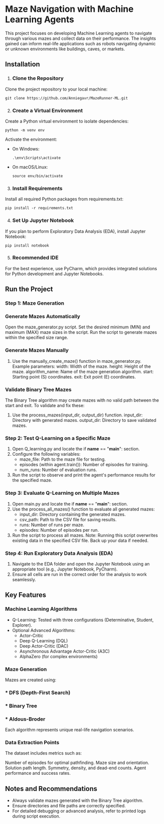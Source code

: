 # Maze Navigation with Machine Learning Agents

This project focuses on developing Machine Learning agents to navigate through various mazes and collect data on their performance. The insights gained can inform real-life applications such as robots navigating dynamic or unknown environments like buildings, caves, or markets.
## Installation

1. ### Clone the Repository
Clone the project repository to your local machine:
 
    git clone https://github.com/Anniegavr/MazeRunner-ML.git

2. ### Create a Virtual Environment
Create a Python virtual environment to isolate dependencies:

    python -m venv env

Activate the environment:

* On Windows:

      .\env\Scripts\activate

* On macOS/Linux:

      source env/bin/activate

3. ### Install Requirements
Install all required Python packages from requirements.txt:

    pip install -r requirements.txt

4. ### Set Up Jupyter Notebook
If you plan to perform Exploratory Data Analysis (EDA), install Jupyter Notebook:

    pip install notebook

5. ### Recommended IDE
For the best experience, use PyCharm, which provides integrated solutions for Python development and Jupyter Notebooks.

## Run the Project
### Step 1: Maze Generation
### Generate Mazes Automatically

   Open the maze_generator.py script.
   Set the desired minimum (MIN) and maximum (MAX) maze sizes in the script.
   Run the script to generate mazes within the specified size range.

### Generate Mazes Manually

  1. Use the manually_create_maze() function in maze_generator.py.
   Example parameters:
        width: Width of the maze.
        height: Height of the maze.
        algorithm_name: Name of the maze generation algorithm.
        start: Starting point (S) coordinates.
        exit: Exit point (E) coordinates.

### Validate Binary Tree Mazes

The Binary Tree algorithm may create mazes with no valid path between the start and exit. To validate and fix these:

   1. Use the process_mazes(input_dir, output_dir) function.
        input_dir: Directory with generated mazes.
        output_dir: Directory to save validated mazes.

### Step 2: Test Q-Learning on a Specific Maze

   1. Open Q_learning.py and locate the if __name__ == "__main__": section.
   2. Configure the following variables:
       * maze_file: Path to the maze file for testing.
       * episodes (within agent.train()): Number of episodes for training.
       * num_runs: Number of evaluation runs.
   3. Run the script to observe and print the agent's performance results for the specified maze.

### Step 3: Evaluate Q-Learning on Multiple Mazes

   1. Open main.py and locate the if __name__ == "__main__": section.
   2. Use the process_all_mazes() function to evaluate all generated mazes:
        * input_dir: Directory containing the generated mazes.
        * csv_path: Path to the CSV file for saving results.
        * runs: Number of runs per maze.
        * episodes: Number of episodes per run.
   3. Run the script to process all mazes.
      Note: Running this script overwrites existing data in the specified CSV file. Back up your data if needed.

### Step 4: Run Exploratory Data Analysis (EDA)

   1. Navigate to the EDA folder and open the Jupyter Notebook using an appropriate tool (e.g., Jupyter Notebook, PyCharm).
   2. Ensure all cells are run in the correct order for the analysis to work seamlessly.

## Key Features
### Machine Learning Algorithms

   * Q-Learning: Tested with three configurations (Determinative, Student, Explorer).
   * Optional Advanced Algorithms:
        * Actor-Critic
        * Deep Q-Learning (DQL)
        * Deep Actor-Critic (DAC)
        * Asynchronous Advantage Actor-Critic (A3C)
        * AlphaZero (for complex environments)

### Maze Generation

Mazes are created using:

   ### * DFS (Depth-First Search)
   ### * Binary Tree
   ### * Aldous-Broder

Each algorithm represents unique real-life navigation scenarios.

### Data Extraction Points

The dataset includes metrics such as:

   Number of episodes for optimal pathfinding.
   Maze size and orientation.
   Solution path length.
   Symmetry, density, and dead-end counts.
   Agent performance and success rates.

## Notes and Recommendations

   * Always validate mazes generated with the Binary Tree algorithm.
   * Ensure directories and file paths are correctly specified.
   * For detailed debugging or advanced analysis, refer to printed logs during script execution.
